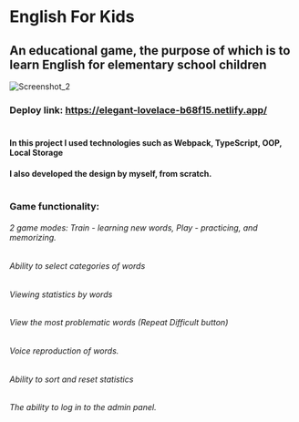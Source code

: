 # English For Kids
## An educational game, the purpose of which is to learn English for elementary school children
![Screenshot_2](https://user-images.githubusercontent.com/56273311/136697017-6ecb4fff-0791-4c60-ab8e-c48953b509f7.png)

### Deploy link: https://elegant-lovelace-b68f15.netlify.app/
#
#### In this project I used technologies such as Webpack, TypeScript, OOP, Local Storage
#### I also developed the design by myself, from scratch.
#
### Game functionality:
###### 2 game modes: Train - learning new words, Play - practicing, and memorizing.
###### Ability to select categories of words
###### Viewing statistics by words
###### View the most problematic words (Repeat Difficult button)
###### Voice reproduction of words.
###### Ability to sort and reset statistics
###### The ability to log in to the admin panel.

#
